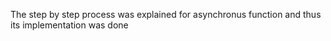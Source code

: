 The step by step process was explained for asynchronus function and thus its implementation was done 
